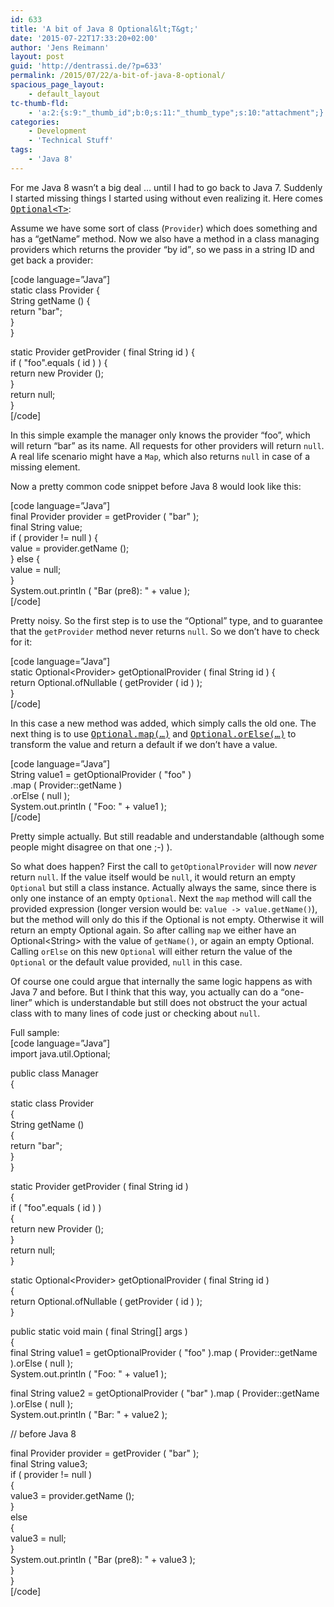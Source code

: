 ```yaml
---
id: 633
title: 'A bit of Java 8 Optional&lt;T&gt;'
date: '2015-07-22T17:33:20+02:00'
author: 'Jens Reimann'
layout: post
guid: 'http://dentrassi.de/?p=633'
permalink: /2015/07/22/a-bit-of-java-8-optional/
spacious_page_layout:
    - default_layout
tc-thumb-fld:
    - 'a:2:{s:9:"_thumb_id";b:0;s:11:"_thumb_type";s:10:"attachment";}'
categories:
    - Development
    - 'Technical Stuff'
tags:
    - 'Java 8'
---
```


For me Java 8 wasn’t a big deal … until I had to go back to Java 7. Suddenly I started missing things I started using without even realizing it. Here comes <tt>[Optional&lt;T&gt;](https://docs.oracle.com/javase/8/docs/api/java/util/Optional.html)</tt>:

<!-- more -->

Assume we have some sort of class (`Provider`) which does something and has a “getName” method. Now we also have a method in a class managing providers which returns the provider <q>by id</q>, so we pass in a string ID and get back a provider:

\[code language=”Java”\]  
static class Provider {  
 String getName () {  
 return "bar";  
 }  
}

static Provider getProvider ( final String id ) {  
 if ( "foo".equals ( id ) ) {  
 return new Provider ();  
 }  
 return null;  
}  
\[/code\]

In this simple example the manager only knows the provider “foo”, which will return “bar” as its name. All requests for other providers will return `null`. A real life scenario might have a `Map`, which also returns `null` in case of a missing element.

Now a pretty common code snippet before Java 8 would look like this:

\[code language=”Java”\]  
final Provider provider = getProvider ( "bar" );  
final String value;  
if ( provider != null ) {  
 value = provider.getName ();  
} else {  
 value = null;  
}  
System.out.println ( "Bar (pre8): " + value );  
\[/code\]

Pretty noisy. So the first step is to use the “Optional” type, and to guarantee that the `getProvider` method never returns `null`. So we don’t have to check for it:

\[code language=”Java”\]  
static Optional&lt;Provider&gt; getOptionalProvider ( final String id ) {  
 return Optional.ofNullable ( getProvider ( id ) );  
}  
\[/code\]

In this case a new method was added, which simply calls the old one. The next thing is to use <tt>[Optional.map(…)](https://docs.oracle.com/javase/8/docs/api/java/util/Optional.html#map-java.util.function.Function-)</tt> and <tt>[Optional.orElse(…)](https://docs.oracle.com/javase/8/docs/api/java/util/Optional.html#orElse-T-)</tt> to transform the value and return a default if we don’t have a value.

\[code language=”Java”\]  
String value1 = getOptionalProvider ( "foo" )  
 .map ( Provider::getName )  
 .orElse ( null );  
System.out.println ( "Foo: " + value1 );  
\[/code\]

Pretty simple actually. But still readable and understandable (although some people might disagree on that one ;-) ).

So what does happen? First the call to `getOptionalProvider` will now *never* return `null`. If the value itself would be `null`, it would return an empty `Optional` but still a class instance. Actually always the same, since there is only one instance of an empty `Optional`. Next the `map` method will call the provided expression (longer version would be: `value -> value.getName()`), but the method will only do this if the Optional is not empty. Otherwise it will return an empty Optional again. So after calling `map` we either have an Optional&lt;String&gt; with the value of `getName()`, or again an empty Optional. Calling `orElse` on this new `Optional` will either return the value of the `Optional` or the default value provided, `null` in this case.

Of course one could argue that internally the same logic happens as with Java 7 and before. But I think that this way, you actually can do a <q>one-liner</q> which is understandable but still does not obstruct the your actual class with to many lines of code just or checking about `null`.

Full sample:  
\[code language=”Java”\]  
import java.util.Optional;

public class Manager  
{

 static class Provider  
 {  
 String getName ()  
 {  
 return "bar";  
 }  
 }

 static Provider getProvider ( final String id )  
 {  
 if ( "foo".equals ( id ) )  
 {  
 return new Provider ();  
 }  
 return null;  
 }

 static Optional&lt;Provider&gt; getOptionalProvider ( final String id )  
 {  
 return Optional.ofNullable ( getProvider ( id ) );  
 }

 public static void main ( final String\[\] args )  
 {  
 final String value1 = getOptionalProvider ( "foo" ).map ( Provider::getName ).orElse ( null );  
 System.out.println ( "Foo: " + value1 );

 final String value2 = getOptionalProvider ( "bar" ).map ( Provider::getName ).orElse ( null );  
 System.out.println ( "Bar: " + value2 );

 // before Java 8

 final Provider provider = getProvider ( "bar" );  
 final String value3;  
 if ( provider != null )  
 {  
 value3 = provider.getName ();  
 }  
 else  
 {  
 value3 = null;  
 }  
 System.out.println ( "Bar (pre8): " + value3 );  
 }  
}  
\[/code\]
